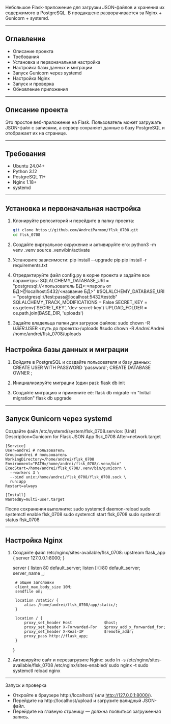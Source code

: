 Небольшое Flask-приложение для загрузки JSON-файлов и хранения их содержимого в PostgreSQL. 
В продакшене разворачивается за Nginx + Gunicorn + systemd.

---

## Оглавление

- Описание проекта
- Требования
- Установка и первоначальная настройка
- Настройка базы данных и миграции
- Запуск Gunicorn через systemd
- Настройка Nginx
- Запуск и проверка
- Обновление приложения

---

## Описание проекта

Это простое веб-приложение на Flask. Пользователь может загружать JSON-файл с записями, а сервер сохраняет данные в базу PostgreSQL и отображает их на странице.

---

## Требования

- Ubuntu 24.04+
- Python 3.12  
- PostgreSQL 11+  
- Nginx 1.18+  
- systemd  

---

## Установка и первоначальная настройка

1. Клонируйте репозиторий и перейдите в папку проекта:  
   ```bash
   git clone https://github.com/AndreiParmon/flsk_0708.git
   cd flsk_0708

2. Создайте виртуальное окружение и активируйте его:
	python3 -m venv .venv
	source .venv/bin/activate
	
3. Установите зависимости:
	pip install --upgrade pip
	pip install -r requirements.txt
	
4. Отредактируйте файл config.py в корне проекта и задайте все параметры:
	SQLALCHEMY_DATABASE_URI = "postgresql://<пользователь БД>:<пароль от БД>@localhost:5432/<название БД>"
	#SQLALCHEMY_DATABASE_URI = "postgresql://test:pass@localhost:5432/testdb"
	SQLALCHEMY_TRACK_MODIFICATIONS = False
	SECRET_KEY = os.getenv('SECRET_KEY', 'dev-secret-key')
	UPLOAD_FOLDER = os.path.join(BASE_DIR, 'uploads')


5. Задайте владельца папки для загрузок файлов:
	sudo chown -R $USER:$USER <путь до проекта>/uploads
	#sudo chown -R $Andrei:$Andrei /home/andrei/flsk_0708/uploads


## Настройка базы данных и миграции

1. Войдите в PostgreSQL и создайте пользователя и базу данных:
	CREATE USER <name user> WITH PASSWORD 'password';
	CREATE DATABASE <name BD> OWNER <name user>;
	
2. Инициализируйте миграции (один раз):
	flask db init
3. Создайте миграцию и примените её:
	flask db migrate -m "Initial migration"
	flask db upgrade

---

## Запуск Gunicorn через systemd

Создайте файл /etc/systemd/system/flsk_0708.service:
	[Unit]
	Description=Gunicorn for Flask JSON App flsk_0708
	After=network.target

	[Service]
	User=andrei # пользователь
	Group=andrei # пользователь
	WorkingDirectory=/home/andrei/flsk_0708
	Environment="PATH=/home/andrei/flsk_0708/.venv/bin"
	ExecStart=/home/andrei/flsk_0708/.venv/bin/gunicorn \
	  --workers 3 \
	  --bind unix:/home/andrei/flsk_0708/flsk_0708.sock \
	  run:app
	Restart=always

	[Install]
	WantedBy=multi-user.target


После сохранения выполните:
	sudo systemctl daemon-reload
	sudo systemctl enable flsk_0708
	sudo systemctl start flsk_0708
	sudo systemctl status flsk_0708

---

## Настройка Nginx

1. Создайте файл /etc/nginx/sites-available/flsk_0708:
	upstream flask_app {
		server 127.0.0.1:8000;
	}

	server {
		listen 80 default_server;
		listen [::]:80 default_server;
		server_name _; 

		# общие заголовки
		client_max_body_size 10M;
		sendfile on;

		location /static/ {
			alias /home/andrei/flsk_0708/app/static/;
		}

		location / {
			proxy_set_header Host              $host;
			proxy_set_header X-Forwarded-For   $proxy_add_x_forwarded_for;
			proxy_set_header X-Real-IP         $remote_addr;
			proxy_pass http://flask_app;
		}
	}

2. Активируйте сайт и перезагрузите Nginx:
	sudo ln -s /etc/nginx/sites-available/flsk_0708 /etc/nginx/sites-enabled/
	sudo nginx -t
	sudo systemctl reload nginx

---

Запуск и проверка
- Откройте в браузере http://localhost/ (или http://127.0.0.1:8000/).
- Перейдите на http://localhost/upload и загрузите валидный JSON-файл.
- Перейдите на главную страницу — должна появиться загруженная запись.
